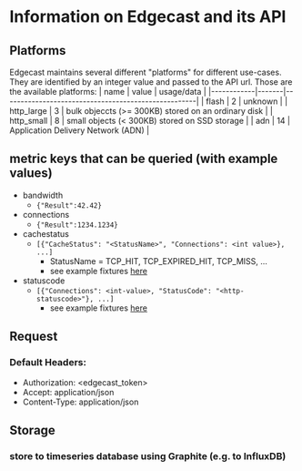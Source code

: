 # Information on Edgecast and its API

## Platforms
Edgecast maintains several different "platforms" for different use-cases.
They are identified by an integer value and passed to the API url.
Those are the available platforms:
| name       | value | usage/data                                          |
|------------|-------|-----------------------------------------------------|
| flash      | 2     | unknown                                             |
| http_large | 3     | bulk objeccts (>= 300KB) stored on an ordinary disk |
| http_small | 8     | small objects (< 300KB) stored on SSD storage       |
| adn        | 14    | Application Delivery Network (ADN)                  |

## metric keys that can be queried (with example values)
- bandwidth
    + ```{"Result":42.42}```
- connections
    + ```{"Result":1234.1234}```
- cachestatus
    + ```[{"CacheStatus": "<StatusName>", "Connections": <int value>}, ...]```
        * StatusName = TCP_HIT, TCP_EXPIRED_HIT, TCP_MISS, ...
        * see example fixtures [here](./fixtures/cachestatus.json) 
- statuscode
    + ```[{"Connections": <int-value>, "StatusCode": "<http-statuscode>"}, ...]```
        * see example fixtures [here](./fixtures/statuscodes.json) 

## Request
### Default Headers:
- Authorization: <edgecast_token>
- Accept: application/json
- Content-Type: application/json

## Storage
### store to timeseries database using Graphite (e.g. to InfluxDB)

